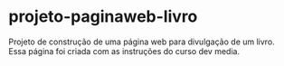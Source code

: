 # projeto-paginaweb-livro
 Projeto de construção de uma página web para divulgação de um livro. Essa página foi criada com as instruções do curso dev media.
